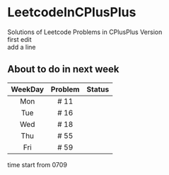 # LeetcodeInCPlusPlus
Solutions of Leetcode Problems in CPlusPlus Version   
first edit   
add a line
## About to do in next week
  
|WeekDay|Problem|Status|
|:-----:|:-----:|:----:|
|Mon|# 11||
|Tue|# 16||
|Wed|# 18||
|Thu|# 55||
|Fri|# 59||    
time start from 0709   